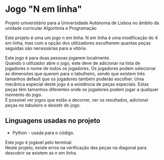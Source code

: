 #  Jogo "N em linha"
Projeto universitário para a Universidade Autónoma de Lisboa no âmbito da unidade curricular Algoritmia e Programação  

Este projeto é uma um jogo n em linha. N em linha é uma modificação do 4 em linha, mas com a opção dos utilizadores escolherem quantas peças seguidas são necessárias para a vitória. 

Este jogo é para duas pessoas jogarem localmente.  
Quando o utilizador abre o jogo, este deve de adicionar na lista de jogadores o nome de todos os jogadores. Os jogadores podem selecionar as dimensões que querem para o tabulheiro, sendo que existem três tamanhos default que os jogadores também poderão escolher. Uma mecânica especial deste jogo é a existência de peças especiais. Estas peças têm tamanhos diferentes onde os jogadores podem jogar a qualquer momento do jogo.   
É possível ver jogos que estão a decorrer, ver os resultados, adicionar peças no tabuleiro e desistir do jogo.

## Linguagens usadas no projeto
- Python - usada para o código.

Este jogo é jogável pelo terminal.   
Neste projeto, existe erros na verificação das peças na diagonal para descobrir se existem as n em linha.

